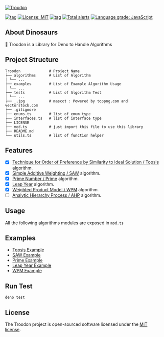 [![Troodon](https://raw.githubusercontent.com/shandysiswandi/troodon/master/_.png)](#)

[![tag](https://img.shields.io/github/v/tag/shandysiswandi/troodon.svg?sort=semver)](https://github.com/shandysiswandi/troodon)
[![License: MIT](https://img.shields.io/badge/License-MIT-blue.svg)](https://github.com/shandysiswandi/troodon/blob/master/LICENSE)
[![tag](https://img.shields.io/badge/deno->=1.0.0-green.svg)](https://github.com/denoland/deno)
[![Total alerts](https://img.shields.io/lgtm/alerts/g/shandysiswandi/troodon.svg?logo=lgtm&logoWidth=18)](https://lgtm.com/projects/g/shandysiswandi/troodon/alerts/)
[![Language grade: JavaScript](https://img.shields.io/lgtm/grade/javascript/g/shandysiswandi/troodon.svg?logo=lgtm&logoWidth=18)](https://lgtm.com/projects/g/shandysiswandi/troodon/context:javascript)

## About Dinosaurs

🦖 Troodon is a Library for Deno to Handle Algorithms

## Project Structure

    Troodon             # Project Name
    ├── algorithms      # List of Algorithm
    | └── ...
    ├── examples        # List of Example Algorithm Usage
    │ └── ...
    ├── tests           # List of Algorithm Test
    │ └── ...
    ├── _.jpg           # mascot : Powered by toppng.com and vectorstock.com
    ├── .gitignore
    ├── enums.ts        # list of enum type
    ├── interfaces.ts   # list of interface type
    ├── LICENSE
    ├── mod.ts          # just import this file to use this library
    ├── README.md
    └── utils.ts        # list of function helper

## Features

- [x] [Technique for Order of Preference by Similarity to Ideal Solution / Topsis](https://en.wikipedia.org/wiki/TOPSIS) algorithm.
- [x] [Simple Additive Weighting / SAW](https://bit.ly/Simple_additive_weighting) algorithm.
- [x] [Prime Number / Prime](https://en.wikipedia.org/wiki/Prime_number) algorithm.
- [x] [Leap Year](https://id.wikipedia.org/wiki/Leap_Year) algorithm.
- [x] [Weighted Product Model / WPM](https://en.wikipedia.org/wiki/Weighted_product_model) algorithm.
- [ ] [Analytic Hierarchy Process / AHP](https://en.wikipedia.org/wiki/Analytic_hierarchy_process) algorithm.

## Usage

All the following algorithms modules are exposed in `mod.ts`

## Examples

- [Topsis Example](/examples/topsis.md)
- [SAW Example](/examples/saw.md)
- [Prime Example](/examples/prime.md)
- [Leap Year Example](/examples/leapyear.md)
- [WPM Example](/examples/wpm.md)

## Run Test

    deno test

## License

The Troodon project is open-sourced software licensed under the [MIT license](LICENSE).
